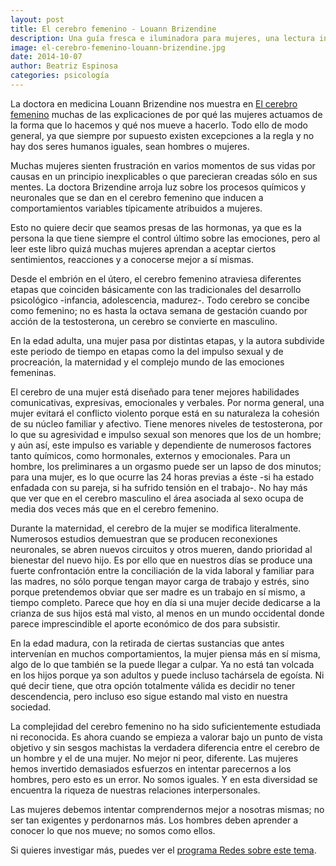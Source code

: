 ```yaml
---
layout: post
title: El cerebro femenino - Louann Brizendine
description: Una guía fresca e iluminadora para mujeres, una lectura indispensable para hombres.
image: el-cerebro-femenino-louann-brizendine.jpg
date: 2014-10-07
author: Beatriz Espinosa
categories: psicología
---
```


La doctora en medicina Louann Brizendine nos muestra en [El cerebro femenino][1]
muchas de las explicaciones de por qué las mujeres actuamos de la forma que lo
hacemos y qué nos mueve a hacerlo. Todo ello de modo general, ya que siempre por
supuesto existen excepciones a la regla y no hay dos seres humanos iguales, sean
hombres o mujeres.

Muchas mujeres sienten frustración en varios momentos de sus vidas por causas
en un principio inexplicables o que parecieran creadas sólo en sus mentes. La
doctora Brizendine arroja luz sobre los procesos químicos y neuronales que se
dan en el cerebro femenino que inducen a comportamientos variables típicamente
atribuidos a mujeres.

Esto no quiere decir que seamos presas de las hormonas, ya que es la persona la
que tiene siempre el control último sobre las emociones, pero al leer este
libro quizá muchas mujeres aprendan a aceptar ciertos sentimientos, reacciones
y a conocerse mejor a sí mismas.

Desde el embrión en el útero, el cerebro femenino atraviesa diferentes etapas
que coinciden básicamente con las tradicionales del desarrollo psicológico
-infancia, adolescencia, madurez-. Todo cerebro se concibe como femenino; no es
hasta la octava semana de gestación cuando por acción de la testosterona, un
cerebro se convierte en masculino.

En la edad adulta, una mujer pasa por distintas etapas, y la autora subdivide
este periodo de tiempo en etapas como la del impulso sexual y de procreación,
la maternidad y el complejo mundo de las emociones femeninas.

El cerebro de una mujer está diseñado para tener mejores habilidades
comunicativas, expresivas, emocionales y verbales. Por norma general, una mujer
evitará el conflicto violento porque está en su naturaleza la cohesión de su
núcleo familiar y afectivo. Tiene menores niveles de testosterona, por lo que
su agresividad e impulso sexual son menores que los de un hombre; y aún así,
este impulso es variable y dependiente de numerosos factores tanto químicos,
como hormonales, externos y emocionales. Para un hombre, los preliminares a un
orgasmo puede ser un lapso de dos minutos; para una mujer, es lo que ocurre las
24 horas previas a éste -si ha estado enfadada con su pareja, si ha sufrido
tensión en el trabajo-. No hay más que ver que en el cerebro masculino el área
asociada al sexo ocupa de media dos veces más que en el cerebro femenino.

Durante la maternidad, el cerebro de la mujer se modifica literalmente.
Numerosos estudios demuestran que se producen reconexiones neuronales, se abren
nuevos circuitos y otros mueren, dando prioridad al bienestar del nuevo hijo.
Es por ello que en nuestros días se produce una fuerte confrontación entre la
conciliación de la vida laboral y familiar para las madres, no sólo porque
tengan mayor carga de trabajo y estrés, sino porque pretendemos obviar que ser
madre es un trabajo en sí mismo, a tiempo completo. Parece que hoy en día si
una mujer decide dedicarse a la crianza de sus hijos está mal visto, al menos
en un mundo occidental donde parece imprescindible el aporte económico de dos
para subsistir.

En la edad madura, con la retirada de ciertas sustancias que antes intervenían
en muchos comportamientos, la mujer piensa más en sí misma, algo de lo que
también se la puede llegar a culpar. Ya no está tan volcada en los hijos porque
ya son adultos y puede incluso tachársela de egoísta. Ni qué decir tiene, que
otra opción totalmente válida es decidir no tener descendencia, pero incluso
eso sigue estando mal visto en nuestra sociedad.

La complejidad del cerebro femenino no ha sido suficientemente estudiada ni
reconocida. Es ahora cuando se empieza a valorar bajo un punto de vista
objetivo y sin sesgos machistas la verdadera diferencia entre el cerebro de un
hombre y el de una mujer. No mejor ni peor, diferente. Las mujeres hemos
invertido demasiados esfuerzos en intentar parecernos a los hombres, pero esto
es un error. No somos iguales. Y en esta diversidad se encuentra la riqueza de
nuestras relaciones interpersonales.

Las mujeres debemos intentar comprendernos mejor a nosotras mismas; no ser tan
exigentes y perdonarnos más. Los hombres deben aprender a conocer lo que nos
mueve; no somos como ellos.

Si quieres investigar más, puedes ver el [programa Redes sobre este tema][2].


[1]: http://www.amazon.es/gp/product/849867803X/ref=as_li_ss_tl?ie=UTF8&camp=3626&creative=24822&creativeASIN=849867803X&linkCode=as2&tag=noleesbl09-21
[2]: https://www.youtube.com/watch?v=ql4eHMFz3z8
